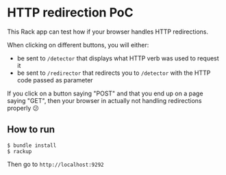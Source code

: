 # HTTP redirection PoC

This Rack app can test how if your browser handles HTTP redirections.

When clicking on different buttons, you will either:
* be sent to `/detector` that displays what HTTP verb was used to request it
* be sent to `/redirector` that redirects you to `/detector` with the HTTP code passed as parameter

If you click on a button saying "POST" and that you end up on a page saying "GET", then your browser in actually not handling redirections properly :confused:

## How to run

```
$ bundle install
$ rackup
```

Then go to `http://localhost:9292`
